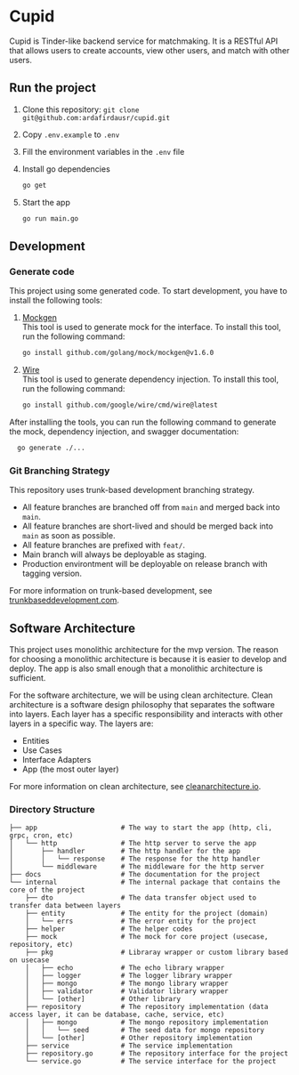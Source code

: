 # Cupid

Cupid is Tinder-like backend service for matchmaking. It is a RESTful API that allows users to create accounts, view other users, and match with other users.

## Run the project

1. Clone this repository: `git clone git@github.com:ardafirdausr/cupid.git`
2. Copy `.env.example` to `.env`
3. Fill the environment variables in the `.env` file
4. Install go dependencies

   ```bash
   go get
   ```

5. Start the app

    ```bash
    go run main.go
    ```  

## Development

### Generate code

This project using some generated code. To start development, you have to install the following tools:

1. [Mockgen](https://github.com/golang/mock)  
   This tool is used to generate mock for the interface. To install this tool, run the following command:

   ```bash
   go install github.com/golang/mock/mockgen@v1.6.0
   ```

2. [Wire](https://github.com/google/wire)  
   This tool is used to generate dependency injection. To install this tool, run the following command:

   ```bash
   go install github.com/google/wire/cmd/wire@latest
   ```

After installing the tools, you can run the following command to generate the mock, dependency injection, and swagger
documentation:

```bash
  go generate ./...
```

### Git Branching Strategy

This repository uses trunk-based development branching strategy.

- All feature branches are branched off from `main` and merged back into `main`.
- All feature branches are short-lived and should be merged back into `main` as soon as possible.
- All feature branches are prefixed with `feat/`.
- Main branch will always be deployable as staging.
- Production environtment will be deployable on release branch with tagging version.

For more information on trunk-based development, see [trunkbaseddevelopment.com](https://trunkbaseddevelopment.com/).

## Software Architecture

This project uses monolithic architecture for the mvp version. The reason for choosing a monolithic architecture is because it is easier to develop and deploy. The app is also small enough that a monolithic architecture is sufficient.  

For the software architecture, we will be using clean architecture. Clean architecture is a software design philosophy that separates the software into layers. Each layer has a specific responsibility and interacts with other layers in a specific way. The layers are:

- Entities
- Use Cases
- Interface Adapters
- App (the most outer layer)

For more information on clean architecture, see [cleanarchitecture.io](https://www.cleancoders.com/episode/clean-code-episode-42/show).

### Directory Structure

```plaintext
├── app                     # The way to start the app (http, cli, grpc, cron, etc)
│   └── http                # The http server to serve the app
│       ├── handler         # The http handler for the app
│       │   └── response    # The response for the http handler
│       └── middleware      # The middleware for the http server
├── docs                    # The documentation for the project
└── internal                # The internal package that contains the core of the project
    ├── dto                 # The data transfer object used to transfer data between layers
    ├── entity              # The entity for the project (domain)
    │   └── errs            # The error entity for the project
    ├── helper              # The helper codes
    ├── mock                # The mock for core project (usecase, repository, etc)
    ├── pkg                 # Libraray wrapper or custom library based on usecase
    │   ├── echo            # The echo library wrapper
    │   ├── logger          # The logger library wrapper
    │   ├── mongo           # The mongo library wrapper
    │   ├── validator       # Validator library wrapper
    │   └── [other]         # Other library
    ├── repository          # The repository implementation (data access layer, it can be database, cache, service, etc)
    │   ├── mongo           # The mongo repository implementation
    │   │   └── seed        # The seed data for mongo repository
    │   └── [other]         # Other repository implementation
    ├── service             # The service implementation 
    ├── repository.go       # The repository interface for the project
    └── service.go          # The service interface for the project
```
